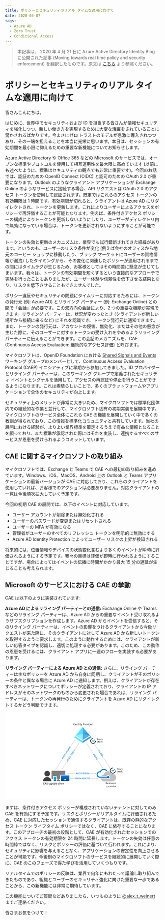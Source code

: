 ```yaml
---
title: ポリシーとセキュリティのリアル タイムな適用に向けて
date: 2020-05-07
tags:
  - Azure AD
  - Zero Trust
  - Conditional Access
---
```


> 本記事は、 2020 年 4 月 21 日に Azure Active Directory Identity Blog に公開された記事 (Moving towards real time policy and security enforcement) を翻訳したものです。原文は [こちら](https://techcommunity.microsoft.com/t5/azure-active-directory-identity/moving-towards-real-time-policy-and-security-enforcement/ba-p/1276933) より参照ください。

# ポリシーとセキュリティのリアル タイムな適用に向けて

皆さんこんにちは。

はじめに、世界中でセキュリティおよび ID を担当する皆さんが情報セキュリティを強化しつつ、新しい働き方を実現するために大変な活躍をされていることに驚かされるばかりです。今まさにゼロ トラストのモデルが急激に導入されつつあり、その一端を担えることを本当に光栄に思います。本日は、セッションの有効期間を最小限に抑えるための重要な新機能についてお知らせします。

Azure Active Directory や Office 365 などの Microsoft のサービスでは、オープンな標準やプロトコルを使用して相互運用性を最大限に高めています (以前にも述べたように、標準はセキュリティの観点でも非常に重要です)。今回のお話では、認証のための OpenID Connect (OIDC) と認可のための OAuth 2.0 が重要になります。Outlook のようなクライアント アプリケーションが Exchange Online のようなサービスに接続する場合、API リクエストは OAuth 2.0 のアクセス トークンを使用して認証されます。既定ではこれらのアクセス トークンの有効期限は 1 時間です。有効期限が切れると、クライアントは Azure AD にリダイレクトされ、トークンを更新します。これによりユーザーによるアクセスをポリシーで再評価することが可能となります。例えば、条件付きアクセス ポリシーの構成によりトークンを更新しないようにしたり、ユーザーがディレクトリ内で無効になっている場合は、トークンを更新されないようにすることが可能です。

トークンの失効と更新のメカニズムは、業界でも試行錯誤されてきた経緯があります。というのも、ユーザーのリスク条件が変化 (例えば会社のオフィスから地元のコーヒー ショップに移動したり、ブラック マーケットにユーザーの資格情報が漏洩) したタイミングから、その変化に関連したポリシーが適用されるまでの間にはタイムラグが生じるため、お客様としてはその時間差に懸念が生じてしまいます。我々は、トークンの有効期間を短くするという直接的なアプローチで実験を行ったこともありましたが、ユーザー体験や信頼性を低下させる結果となり、リスクを低下させることもできませんでした。

ポリシー違反やセキュリティの問題にタイムリーに対応するためには、トークンの発行元 (例: Azure AD) とリライング パーティー (例: Exchange Online) との間で「会話」が必要です。この双方向の会話により、2 つの重要な機能が実現できます。リライング パーティーは、状況が変わったとき (クライアントが新しい場所から接続に来るなど) にそれを認識でき、トークン発行元に通知できます。また、トークンの発行元は、アカウントの侵害、無効化、またはその他の懸念が生じた際に、そのユーザーに対するトークンの受け入れをやめるようリライング パーティーに伝えることができます。この会話のメカニズムを、CAE (Continuous Access Evaluation: 継続的なアクセス評価) と呼びます。

マイクロソフトは、OpenID Foundation における [Shared Signals and Events](https://openid.net/wg/sse/) ワーキング グループのメンバーとして、Continuous Access Evaluation Protocol (CAEP) イニシアティブに早期から参加してきました。ID プロバイダーとリライング パーティーは、このワーキング グループで定義されたセキュリティ イベントとシグナルを活用して、アクセスの再認証や停止を行うことができるようになります。これは素晴らしいことで、多くのプラットフォームやアプリケーションで全体のセキュリティが向上します。

セキュリティ上のメリットが非常に大きいため、マイクロソフトでは標準化団体内での継続的な作業と並行して、マイクロソフト固有の初期実装を展開中です。マイクロソフトのサービス全体にこれら CAE の機能を展開していく中で多くの教訓が得られており、この情報を標準化コミュニティと共有しています。当社の展開における経験が、よりよい業界標準を策定するうえで有益な情報となることを願っており、また標準が承認された際にはそれを実装し、連携するすべてのサービスが恩恵を受けられるようコミットしています。

## CAE に関するマイクロソフトの取り組み

マイクロソフトでは、Exchange と Teams で CAE への最初の取り組みを進めています。Windows、iOS、MacOS、Android 上の Outlook と Teams アプリケーションの最新バージョンが CAE に対応しており、これらのクライアントを使用していれば、お客様でのアクションは必要ありません。対応クライアントの一覧は今後順次拡大していく予定です。

今回の初期 CAE の展開では、以下のイベントに対応しています。

- ユーザー アカウントが削除または無効化される
- ユーザーのパスワードが変更またはリセットされる
- ユーザーの MFA が有効になる
- 管理者がユーザーのすべてのリフレッシュ トークンを明示的に無効にする
- Azure AD Identity Protection によってユーザー リスクの上昇が検知される

将来的には、位置情報やデバイスの状態変化含むより多くのイベントが瞬時に評価されるようにする予定です。我々の目標は評価が即時に行われるようにすることですが、場合によってはイベントの伝播に時間がかかり最大 15 分の遅延が生じることも考えられます。

## Microsoft のサービスにおける CAE の挙動

CAE は以下のように実装されています:

**Azure AD によるリライング パーティーとの通信:** Exchange Online や Teams などのリライング パーティーは、Azure AD からの重要なイベント受け取れるようサブスクリプションを作成します。Azure AD からイベントを受信すると、そのリライング パーティーは、イベントの影響をうけるクライアントから今後リクエストが来た際に、そのクライアントに対して Azure AD から新しいトークンを取得するように要求します。このように動作するためには、クライアントが新しい応答タイプを認識し、適切に処理する必要があります。このため、この動作の恩恵を受けるには、クライアント アプリに一連のフローを実装する必要があります。

**リライング パーティーによる Azure AD との通信:** さらに、リライング パーティーは主なポリシーを Azure AD から自身に同期し、クライアントがそのポリシーの条件と異なる場合に Azure AD に通知します。例えば、クライアントが存在すべきネットワークについてポリシーが定義されており、クライアントの IP アドレスがそのネットワークのものから変更された場合であれば、リライング パーティーは、トークンの再発行のためにクライアントを Azure AD にリダイレクトするかどう判断できます。

![](./moving-towards-real-time-policy-and-security-enforcement/CAE_Graphic.png)

まずは、条件付きアクセス ポリシーが構成されていないテナントに対してのみ CAE を有効にする予定です。リスクとポリシーがリアルタイムに評価されるため、CAE に対応したセッションで通信するクライアントは、既存の静的なアクセス トークン ライフタイム ポリシーではなく、CAE に依存することになります。このアプローチの最初の段階として、CAE が有効化されたセッションでのアクセス トークンの有効期限を 24 時間に延長します。トークンの失効は任意の時間枠ではなく、リスクとポリシーの評価に基づいて行われます。これにより、セキュリティに影響を与えることなく、アプリケーションの安定性を向上させることが可能です。今後別のマイクロソフトのサービスを継続的に展開していく際に、CAE のこのフェーズで得た学びを活用していくつもりです。

リアルタイムでのポリシーの反映は、業界で何年にもわたって議論し取り組んできたものであり、組織とユーザーのセキュリティ強化に向けた重要な一歩であることから、この新機能には非常に期待しています。

この機能についてご質問などありましたら、いつものように [@alex_t_weinert](http://twitter.com/alex_t_weinert) までご連絡ください。

皆さまお気をつけて！

